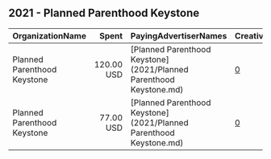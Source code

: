 ## 2021 - Planned Parenthood Keystone 
|OrganizationName|Spent|PayingAdvertiserNames|CreativeUrls|Impressions|Genders|AgeBrackets|CountryCodes|BillingAddresses|CandidateBallotInformation|
|:---|---:|:---|:---|---:|:---|:---|:---|:---|:---|
|Planned Parenthood Keystone|120.00 USD|[Planned Parenthood Keystone](2021/Planned Parenthood Keystone.md)|[0](https://www.snap.com/political-ads/asset/4742e15882873c8a73706c3a97427e1830745e104642f6492eda8b9faa568ee9?mediaType=mp4)|41,438||21-|united states|"610 Louis Drive, STE 300,Warminster,18974,US"||
|Planned Parenthood Keystone|77.00 USD|[Planned Parenthood Keystone](2021/Planned Parenthood Keystone.md)|[0](https://www.snap.com/political-ads/asset/efc0ce3f5c5ba8b1fb3f5969b227a2b0d85a872deb9dbe3953a8f6ceebbdc725?mediaType=mp4)|33,681||14-21|united states|"610 Louis Drive, STE 300,Warminster,18974,US"||
